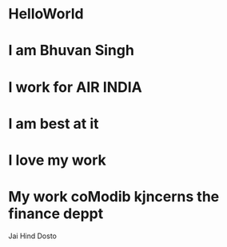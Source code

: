 # HelloWorld
# <h1> I am Bhuvan Singh </h1>
# I work for AIR INDIA 

# I am best at it 


# I love my work

# My work coModib kjncerns the finance deppt 

 Jai Hind Dosto

